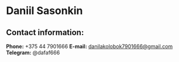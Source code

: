 # **Daniil Sasonkin**
## Contact information:
**Phone:** +375 44 7901666
**E-mail:** danilakolobok7901666@gmail.com
**Telegram:** @dafaf666

